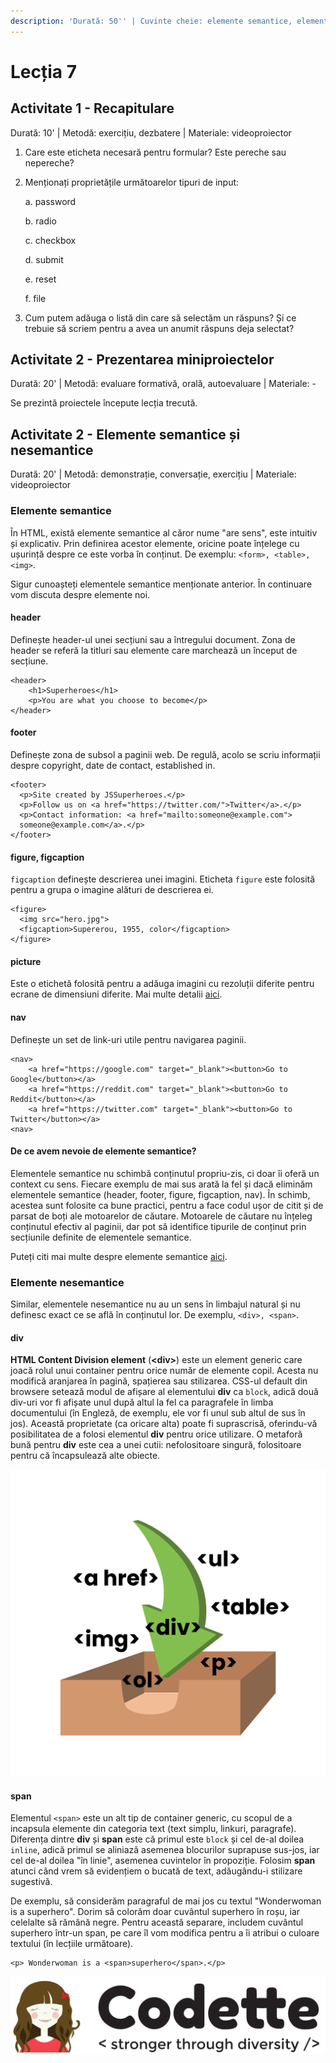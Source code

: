 ```yaml
---
description: 'Durată: 50'' | Cuvinte cheie: elemente semantice, elemente nesemantice'
---
```


# Lecția 7

## Activitate 1 - Recapitulare

Durată: 10' \| Metodă: exercițiu, dezbatere \| Materiale: videoproiector

1. Care este eticheta necesară pentru formular? Este pereche sau nepereche?
2. Menționați proprietățile următoarelor tipuri de input:

   a. password

   b. radio

   c. checkbox

   d. submit

   e. reset

   f. file

3. Cum putem adăuga o listă din care să selectăm un răspuns? Și ce trebuie să scriem pentru a avea un anumit răspuns deja selectat?

## Activitate 2 - Prezentarea miniproiectelor

Durată: 20' \| Metodă: evaluare formativă, orală, autoevaluare \| Materiale: -

Se prezintă proiectele începute lecția trecută.

## Activitate 2 - Elemente semantice și nesemantice

Durată: 20' \| Metodă: demonstrație, conversație, exercițiu \| Materiale: videoproiector

### Elemente semantice

În HTML, există elemente semantice al căror nume "are sens", este intuitiv și explicativ. Prin definirea acestor elemente, oricine poate înțelege cu ușurință despre ce este vorba în conținut. De exemplu: `<form>, <table>, <img>`. 

Sigur cunoașteți elementele semantice menționate anterior. În continuare vom discuta despre elemente noi.

#### header

Definește header-ul unei secțiuni sau a întregului document. Zona de header se referă la titluri sau elemente care marchează un început de secțiune.

```markup
<header>
    <h1>Superheroes</h1>
    <p>You are what you choose to become</p>
</header>
```

#### footer

Definește zona de subsol a paginii web. De regulă, acolo se scriu informații despre copyright, date de contact, established in.

```markup
<footer>
  <p>Site created by JSSuperheroes.</p>
  <p>Follow us on <a href="https://twitter.com/">Twitter</a>.</p>
  <p>Contact information: <a href="mailto:someone@example.com">
  someone@example.com</a>.</p>
</footer>
```

#### figure, figcaption

`figcaption` definește descrierea unei imagini. Eticheta `figure` este folosită pentru a grupa o imagine alături de descrierea ei.

```markup
<figure>
  <img src="hero.jpg">
  <figcaption>Supererou, 1955, color</figcaption>
</figure>
```

#### picture

Este o etichetă folosită pentru a adăuga imagini cu rezoluții diferite pentru ecrane de dimensiuni diferite. Mai multe detalii [aici](https://www.w3schools.com/html/html_images_picture.asp).

#### nav

Definește un set de link-uri utile pentru navigarea paginii.

```markup
<nav>
    <a href="https://google.com" target="_blank"><button>Go to Google</button></a>
    <a href="https://reddit.com" target="_blank"><button>Go to Reddit</button></a>
    <a href="https://twitter.com" target="_blank"><button>Go to Twitter</button></a>
<nav>
```

#### De ce avem nevoie de elemente semantice?

Elementele semantice nu schimbă conținutul propriu-zis, ci doar îi oferă un context cu sens. Fiecare exemplu de mai sus arată la fel și dacă eliminăm elementele semantice \(header, footer, figure, figcaption, nav\). În schimb, acestea sunt folosite ca bune practici, pentru a face codul ușor de citit și de parsat de boți ale motoarelor de căutare. Motoarele de căutare nu înțeleg conținutul efectiv al paginii, dar pot să identifice tipurile de conținut prin secțiunile definite de elementele semantice.

Puteți citi mai multe despre elemente semantice [aici](https://www.w3schools.com/html/html5_semantic_elements.asp).

### Elemente nesemantice

Similar, elementele nesemantice nu au un sens în limbajul natural și nu definesc exact ce se află în conținutul lor. De exemplu, `<div>, <span>`.

#### div

**HTML Content Division element** \(**&lt;div&gt;**\) este un element generic care joacă rolul unui container pentru orice număr de elemente copil. Acesta nu modifică aranjarea în pagină, spațierea sau stilizarea. CSS-ul default din browsere setează modul de afișare al elementului **div** ca `block`, adică două div-uri vor fi afișate unul după altul la fel ca paragrafele în limba documentului \(în Engleză, de exemplu, ele vor fi unul sub altul de sus în jos\). Această proprietate \(ca oricare alta\) poate fi suprascrisă, oferindu-vă posibilitatea de a folosi elementul **div** pentru orice utilizare. O metaforă bună pentru **div** este cea a unei cutii: nefolositoare singură, folositoare pentru că încapsulează alte obiecte.

![](../.gitbook/assets/group-8.png)

#### span

Elementul `<span>` este un alt tip de container generic, cu scopul de a incapsula elemente din categoria text \(text simplu, linkuri, paragrafe\). Diferența dintre **div** și **span** este că primul este `block` și cel de-al doilea `inline`, adică primul se aliniază asemenea blocurilor suprapuse sus-jos, iar cel de-al doilea "în linie", asemenea cuvintelor în propoziție. Folosim **span** atunci când vrem să evidențiem o bucată de text, adăugându-i stilizare sugestivă.

De exemplu, să considerăm paragraful de mai jos cu textul "Wonderwoman is a superhero". Dorim să colorăm doar cuvântul superhero în roșu, iar celelalte să rămână negre. Pentru această separare, includem cuvântul superhero într-un span, pe care îl vom modifica pentru a îi atribui o culoare textului \(în lecțiile următoare\).

```markup
<p> Wonderwoman is a <span>superhero</span>.</p>
```

![](../.gitbook/assets/copy-of-logo-techtor-05.png)


